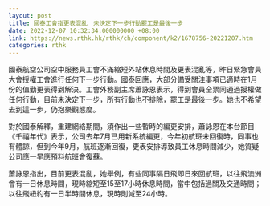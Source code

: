 ```yaml
---
layout: post
title: 國泰工會指更表混亂　未決定下一步行動罷工是最後一步
date: 2022-12-07 10:32:34.000000000 +08:00
link: https://news.rthk.hk/rthk/ch/component/k2/1678756-20221207.htm
categories: rthk
---
```


國泰航空公司空中服務員工會不滿縮短外站休息時間及更表混亂等，昨日緊急會員大會授權工會進行任何下一步行動。國泰回應，大部分備受關注事項已適時在1月份的值勤更表得到解決。工會外務副主席蕭詠恩表示，得到會員全票同通過授權做任何行動，目前未決定下一步，所有行動也不排除，罷工是最後一步。她也不希望去到這一步，仍抱樂觀態度。

對於國泰解釋，重建網絡期間，須作出一些暫時的編更安排，蕭詠恩在本台節目《千禧年代》表示，公司去年7月已用新系統編更，今年初航班未回復時，同事也有體諒，但到今年9月，航班逐漸回復，更表安排導致員工休息時間減少，她質疑公司應一早應預料航班會復蘇。

蕭詠恩指出，目前更表混亂，她舉例，有些同事隔日飛即日來回航班，以往飛澳洲會有一日休息時間，現時縮短至15至17小時休息時間，當中包括過關及交通時間；以往飛紐約有一日半時間休息，現時則減至24小時。
